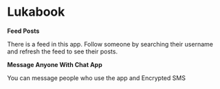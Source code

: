 # Lukabook
<b>Feed Posts</b>

There is a feed in this app. Follow someone by searching their username and refresh the feed to see their posts.

<b>Message Anyone With Chat App</b>

You can message people who use the app and Encrypted SMS
